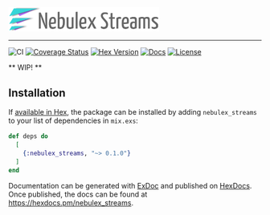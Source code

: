 <picture>
  <source media="(prefers-color-scheme: dark)" srcset="./guides/images/nbx-streams-logo-white.svg" />
  <source media="(prefers-color-scheme: light)" srcset="./guides/images/nbx-streams-logo.svg" />
  <img width="300" src="./guides/images/nbx-streams-logo.svg" alt="Nebulex Streams" />
</picture>

---

![CI](https://github.com/nebulex-project/nebulex_streams/workflows/CI/badge.svg)
[![Coverage Status](https://img.shields.io/coveralls/nebulex-project/nebulex_streams.svg)](https://coveralls.io/github/nebulex-project/nebulex_streams)
[![Hex Version](https://img.shields.io/hexpm/v/nebulex_streams.svg)](https://hex.pm/packages/nebulex_streams)
[![Docs](https://img.shields.io/badge/docs-hexpm-blue.svg)](https://hexdocs.pm/nebulex_streams)
[![License](https://img.shields.io/hexpm/l/nebulex_streams.svg)](LICENSE)

** WIP! **

## Installation

If [available in Hex](https://hex.pm/docs/publish), the package can be installed
by adding `nebulex_streams` to your list of dependencies in `mix.exs`:

```elixir
def deps do
  [
    {:nebulex_streams, "~> 0.1.0"}
  ]
end
```

Documentation can be generated with [ExDoc](https://github.com/elixir-lang/ex_doc)
and published on [HexDocs](https://hexdocs.pm). Once published, the docs can
be found at <https://hexdocs.pm/nebulex_streams>.
